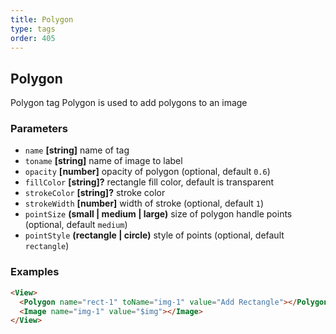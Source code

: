 ```yaml
---
title: Polygon
type: tags
order: 405
---
```


## Polygon

Polygon tag
Polygon is used to add polygons to an image

### Parameters

-   `name` **[string]** name of tag
-   `toname` **[string]** name of image to label
-   `opacity` **[number]** opacity of polygon (optional, default `0.6`)
-   `fillColor` **[string]?** rectangle fill color, default is transparent
-   `strokeColor` **[string]?** stroke color
-   `strokeWidth` **[number]** width of stroke (optional, default `1`)
-   `pointSize` **(small | medium | large)** size of polygon handle points (optional, default `medium`)
-   `pointStyle` **(rectangle | circle)** style of points (optional, default `rectangle`)

### Examples

```html
<View>
  <Polygon name="rect-1" toName="img-1" value="Add Rectangle"></Polygon>
  <Image name="img-1" value="$img"></Image>
</View>
```
